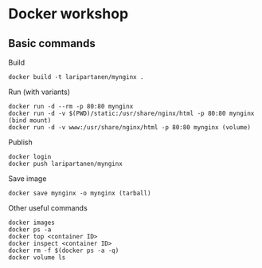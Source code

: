 # Docker workshop

## Basic commands

Build
```
docker build -t laripartanen/mynginx .
```

Run (with variants)
```
docker run -d --rm -p 80:80 mynginx
docker run -d -v $(PWD)/static:/usr/share/nginx/html -p 80:80 mynginx (bind mount)
docker run -d -v www:/usr/share/nginx/html -p 80:80 mynginx (volume)
```

Publish
```
docker login
docker push laripartanen/mynginx
```

Save image
```
docker save mynginx -o mynginx (tarball)
```

Other useful commands
```
docker images
docker ps -a
docker top <container ID>
docker inspect <container ID>
docker rm -f $(docker ps -a -q)
docker volume ls
```
